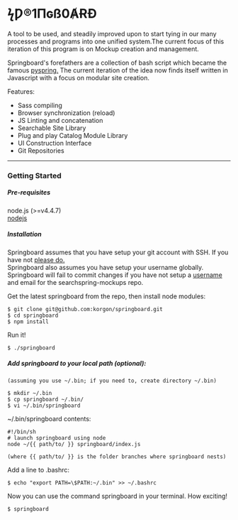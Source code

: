 # ϟǷ®1Πɢß0ȺɌÐ

A tool to be used, and steadily improved upon to start tying in our many processes and programs into one unified system.The current focus of this iteration of this program is on Mockup creation and management.

Springboard's forefathers are a collection of bash script which became the famous [pyspring.](https://github.com/b7interactive/pyspring) The current iteration of the idea now finds itself written in Javascript with a focus on modular site creation.

Features:
* Sass compiling
* Browser synchronization (reload)
* JS Linting and concatenation
* Searchable Site Library
* Plug and play Catalog Module Library
* UI Construction Interface
* Git Repositories

---

### Getting Started

##### Pre-requisites

node.js (>=v4.4.7)  
[nodejs](http://nodejs.org/download/)
##### Installation

Springboard assumes that you have setup your git account with SSH. If you have not [please do.](https://confluence.atlassian.com/display/BITBUCKET/Use+the+SSH+protocol+with+Bitbucket)  
Springboard also assumes you have setup your username globally. Springboard will fail to commit changes if you have not setup a [username](https://help.github.com/articles/setting-your-username-in-git/) and email for the searchspring-mockups repo.  

Get the latest springboard from the repo, then install node modules:

```shellsession
$ git clone git@github.com:korgon/springboard.git
$ cd springboard
$ npm install
```

Run it!  

```shellsession
$ ./springboard
```

##### Add springboard to your local path (optional):
``(assuming you use ~/.bin; if you need to, create directory ~/.bin)``

```shellsession
$ mkdir ~/.bin
$ cp springboard ~/.bin/
$ vi ~/.bin/springboard
```

~/.bin/springboard contents:  
```
#!/bin/sh
# launch springboard using node
node ~/{{ path/to/ }} springboard/index.js
```
`(where {{ path/to/ }} is the folder branches where springboard nests)`

Add a line to .bashrc:

```shellsession
$ echo "export PATH=\$PATH:~/.bin" >> ~/.bashrc
```

Now you can use the command springboard in your terminal. How exciting!
```shellsession
$ springboard
```
